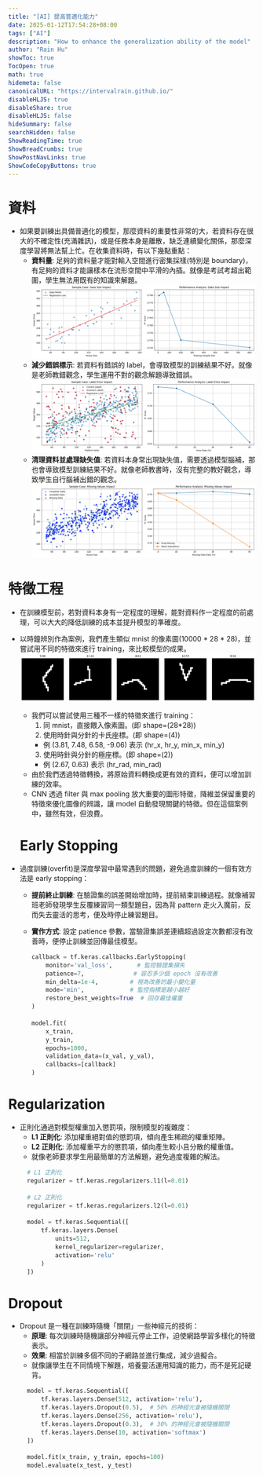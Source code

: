 ```yaml
---
title: "[AI] 提高普適化能力"
date: 2025-01-12T17:54:28+08:00
tags: ["AI"]
description: "How to enhance the generalization ability of the model"
author: "Rain Hu"
showToc: true
TocOpen: true
math: true
hidemeta: false
canonicalURL: "https://intervalrain.github.io/"
disableHLJS: true
disableShare: true
disableHLJS: false
hideSummary: false
searchHidden: false
ShowReadingTime: true
ShowBreadCrumbs: true
ShowPostNavLinks: true
ShowCodeCopyButtons: true
---
```


# 資料
+ 如果要訓練出具備普適化的模型，那麼資料的重要性非常的大，若資料存在很大的不確定性(充滿雜訊)，或是任務本身是離散，缺乏連續變化關係，那麼深度學習將無法幫上忙。在收集資料時，有以下幾點重點：
  + **資料量**: 足夠的資料量才能對輸入空間進行密集採樣(特別是 boundary)，有足夠的資料才能讓樣本在流形空間中平滑的內插。就像是考試考超出範圍，學生無法用既有的知識來解題。
  ![data_size](./5_4/data_size.png)
  + **減少錯誤標示**: 若資料有錯誤的 label，會導致模型的訓練結果不好。就像是老師教錯觀念，學生運用不對的觀念解題導致錯誤。
  ![wrong_label](./5_4/wrong_label.png)
  + **清理資料並處理缺失值**: 若資料本身常出現缺失值，需要透過模型腦補，那也會導致模型訓練結果不好。就像老師教書時，沒有完整的教好觀念，導致學生自行腦補出錯的觀念。
  ![wrong_label](./5_4/missing_value.png)

# 特徵工程
+ 在訓練模型前，若對資料本身有一定程度的理解，能對資料作一定程度的前處理，可以大大的降低訓練的成本並提升模型的準確度。
+ 以時鐘辨別作為案例，我們產生類似 mnist 的像素圖(10000 * 28 * 28)，並嘗試用不同的特徵來進行 training，來比較模型的成果。
![clock_sample](./5_4/clock_sample.png)
  + 我們可以嘗試使用三種不一樣的特徵來進行 training：
    1. 同 mnist，直接餵入像素圖。(即 shape=(28*28))
    2. 使用時針與分針的卡氏座標。(即 shape=(4))
      + 例 (3.81, 7.48, 6.58, -9.06) 表示 (hr_x, hr_y, min_x, min_y)
    3. 使用時針與分針的極座標。(即 shape=(2))
      + 例 (2.67, 0.63) 表示 (hr_rad, min_rad)
  + 由於我們透過特徵轉換，將原始資料轉換成更有效的資料，便可以增加訓練的效率。
  + CNN 透過 filter 與 max pooling 放大重要的圖形特徵，降維並保留重要的特徵來優化圖像的辨識，讓 model 自動發現關鍵的特徵。但在這個案例中，雖然有效，但浪費。

  # Early Stopping
+ 過度訓練(overfit)是深度學習中最常遇到的問題，避免過度訓練的一個有效方法是 early stopping：
  + **提前終止訓練**: 在驗證集的誤差開始增加時，提前結束訓練過程。就像補習班老師發現學生反覆練習同一類型題目，因為背 pattern 走火入魔前，反而失去靈活的思考，便及時停止練習題目。
  + **實作方式**: 設定 patience 參數，當驗證集誤差連續超過設定次數都沒有改善時，便停止訓練並回傳最佳模型。

    ```python
    callback = tf.keras.callbacks.EarlyStopping(
        monitor='val_loss',       # 監控驗證集損失
        patience=7,              # 容忍多少個 epoch 沒有改善
        min_delta=1e-4,         # 視為改善的最小變化量
        mode='min',             # 監控指標是越小越好
        restore_best_weights=True  # 回存最佳權重
    )

    model.fit(
        x_train, 
        y_train,
        epochs=1000,
        validation_data=(x_val, y_val),
        callbacks=[callback]
    )
    ```

# Regularization
+ 正則化通過對模型權重加入懲罰項，限制模型的複雜度：
  + **L1 正則化**: 添加權重絕對值的懲罰項，傾向產生稀疏的權重矩陣。
  + **L2 正則化**: 添加權重平方的懲罰項，傾向產生較小且分散的權重值。
  + 就像老師要求學生用最簡單的方法解題，避免過度複雜的解法。
  ```python
    # L1 正則化
    regularizer = tf.keras.regularizers.l1(l=0.01)

    # L2 正則化
    regularizer = tf.keras.regularizers.l2(l=0.01)

    model = tf.keras.Sequential([
        tf.keras.layers.Dense(
            units=512,
            kernel_regularizer=regularizer,
            activation='relu'
        )
    ])
  ```

# Dropout
+ Dropout 是一種在訓練時隨機「關閉」一些神經元的技術：
  + **原理**: 每次訓練時隨機讓部分神經元停止工作，迫使網路學習多樣化的特徵表示。
  + **效果**: 相當於訓練多個不同的子網路並進行集成，減少過擬合。
  + 就像讓學生在不同情境下解題，培養靈活運用知識的能力，而不是死記硬背。
  ```python
    model = tf.keras.Sequential([
        tf.keras.layers.Dense(512, activation='relu'),
        tf.keras.layers.Dropout(0.5),  # 50% 的神經元會被隨機關閉
        tf.keras.layers.Dense(256, activation='relu'),
        tf.keras.layers.Dropout(0.3),  # 30% 的神經元會被隨機關閉
        tf.keras.layers.Dense(10, activation='softmax')
    ])

    model.fit(x_train, y_train, epochs=100)
    model.evaluate(x_test, y_test)
  ```
